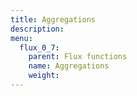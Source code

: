 ```yaml
---
title: Aggregations
description:
menu:
  flux_0_7:
    parent: Flux functions
    name: Aggregations
    weight:
---
```

